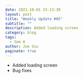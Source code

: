 ```yaml
---
date: 2021-10-01 23:13:30
layout: post
title: "Weekly Update #05"
subtitle: ""
description: Added loading screen
category: blog
tags:
  - Sem A
author: Joe Siu
paginate: true
---
```

* Added loading screen
* Bug fixes